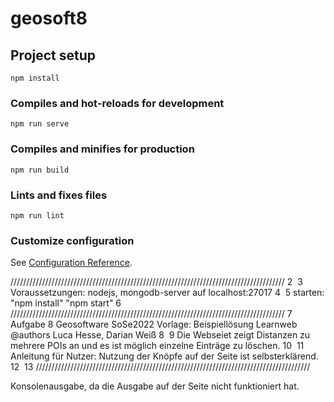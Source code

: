 # geosoft8

## Project setup
```
npm install
```

### Compiles and hot-reloads for development
```
npm run serve
```

### Compiles and minifies for production
```
npm run build
```

### Lints and fixes files
```
npm run lint
```

### Customize configuration
See [Configuration Reference](https://cli.vuejs.org/config/).


///////////////////////////////////////////////////////////////////////////////////////
2
​
3
Voraussetzungen: nodejs, mongodb-server auf localhost:27017
4
​
5
starten: "npm install" "npm start" 
6
/////////////////////////////////////////////////////////////////////////////////////// 
7
Aufgabe 8 Geosoftware SoSe2022 Vorlage: Beispiellösung Learnweb @authors Luca Hesse, Darian Weiß
8
​
9
Die Webseiet zeigt Distanzen zu mehrere POIs an und es ist möglich einzelne Einträge zu löschen.
10
​
11
Anleitung für Nutzer: Nutzung der Knöpfe auf der Seite ist selbsterklärend.
12
​
13
///////////////////////////////////////////////////////////////////////////////////////


Konsolenausgabe, da die Ausgabe auf der Seite nicht funktioniert hat.
